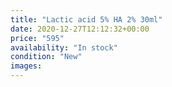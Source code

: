 ```yaml
---
title: "Lactic acid 5% HA 2% 30ml"
date: 2020-12-27T12:12:32+00:00
price: "595"
availability: "In stock"
condition: "New"
images:
---
```


